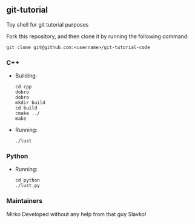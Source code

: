 ## git-tutorial
Toy shell for git tutorial purposes

Fork this repository, and then clone it by running the following command:

    git clone git@github.com:<username>/git-tutorial-code

### C++
* Building:

      cd cpp
	  dobro
      dobro
	  mkdir build
      cd build
      cmake ../
      make

* Running:

      ./lust

### Python

* Running:

      cd python
      ./lust.py

### Maintainers

Mirko
Developed without any help from that guy Slavko!
